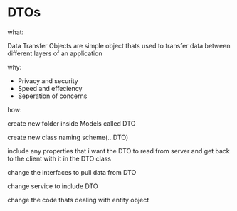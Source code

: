 # DTOs

what:

Data Transfer Objects are simple object thats used to transfer data between different layers of an application

why:

- Privacy and security
- Speed and effeciency
- Seperation of concerns

how:

create new folder inside Models called DTO

create new class naming scheme(...DTO)

include any properties that i want the DTO to read from server and get back to the client with it in the DTO class

change the interfaces to pull data from DTO

change service to include DTO

change the code thats dealing with entity object
